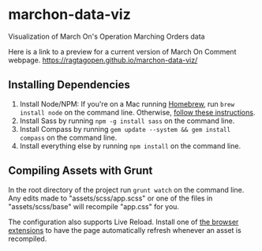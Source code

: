 # marchon-data-viz

Visualization of March On's Operation Marching Orders data

Here is a link to a preview for a current version of March On Comment webpage.
https://ragtagopen.github.io/marchon-data-viz/

## Installing Dependencies

1.  Install Node/NPM: If you're on a Mac running [Homebrew](https://brew.sh), run `brew install node` on the command line. Otherwise, [follow these instructions](https://www.npmjs.com/get-npm).
2.  Install Sass by running `npm -g install sass` on the command line.
3.  Install Compass by running `gem update --system && gem install compass` on the command line.
4.  Install everything else by running `npm install` on the command line.

## Compiling Assets with Grunt

In the root directory of the project run `grunt watch` on the command line. Any edits made to "assets/scss/app.scss" or one of the files in "assets/scss/base" will recompile "app.css" for you.

The configuration also supports Live Reload. Install one of [the browser extensions](http://livereload.com/extensions/) to have the page automatically refresh whenever an asset is recompiled.
